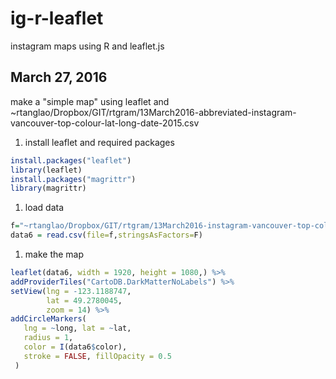 # ig-r-leaflet
instagram maps using R and leaflet.js

## March 27, 2016

make a "simple map" using leaflet and
~rtanglao/Dropbox/GIT/rtgram/13March2016-abbreviated-instagram-vancouver-top-colour-lat-long-date-2015.csv

1. install leaflet and required packages
 
 ```R
 install.packages("leaflet")
 library(leaflet)
 install.packages("magrittr")
 library(magrittr)
 ```
 
1. load data

 ```R
 f="~rtanglao/Dropbox/GIT/rtgram/13March2016-instagram-vancouver-top-colour-lat-long-date-2015.csv"
 data6 = read.csv(file=f,stringsAsFactors=F)
```

1. make the map

 ```R
 leaflet(data6, width = 1920, height = 1080,) %>%  
 addProviderTiles("CartoDB.DarkMatterNoLabels") %>%
 setView(lng = -123.1188747,
         lat = 49.2780045,
         zoom = 14) %>%
 addCircleMarkers(
    lng = ~long, lat = ~lat,
    radius = 1,
    color = I(data6$color),
    stroke = FALSE, fillOpacity = 0.5
  )
 ```
